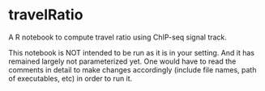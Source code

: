 # travelRatio
A R notebook to compute travel ratio using ChIP-seq signal track.

This notebook is NOT intended to be run as it is in your setting. And it has remained largely not parameterized yet. One would have to read the comments in detail to make changes accordingly (include file names, path of executables, etc) in order to run it.
